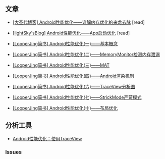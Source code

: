 ## 文章

* [[大圣代博客] Android性能优化——详解内存优化的来龙去脉](http://blog.csdn.net/qq_23191031/article/details/63685756) [read]
* [[lightSky'sBlog] Android性能优化——App启动优化](http://www.lightskystreet.com/2016/10/15/android-optimize-start/) [read]

* [[LooperJing简书] Android性能优化(一)——基本概念](https://www.jianshu.com/p/c0e5c13d5ecb)
* [[LooperJing简书] Android性能优化(二)——MemoryMonitor检测内存泄漏](https://www.jianshu.com/p/ef9081050f5c)
* [[LooperJing简书] Android性能优化(三)——MAT](https://www.jianshu.com/p/2d47d1cf5ccf)
* [[LooperJing简书] Android性能优化(四)——Android渲染机制](https://www.jianshu.com/p/9ac245657127)
* [[LooperJing简书] Android性能优化(六)——TraceView分析图](https://www.jianshu.com/p/388c693c1b58)
* [[LooperJing简书] Android性能优化(七)——StrickMode严苛模式](https://www.jianshu.com/p/2ebc9363ea16)
* [[LooperJing简书] Android性能优化(十)——布局优化](https://www.jianshu.com/p/c0e0cca14162)


## 分析工具
* [Android性能优化：使用TraceView](http://blog.csdn.net/u011240877/article/details/54347396)

### Issues
#####